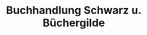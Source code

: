 ---
title: "Buchhandlung Schwarz u. Büchergilde"
url: /freiburg-im-breisgau/buchhandlung-schwarz-u-buechergilde/
shop: Bücher
---